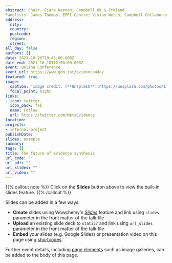 ```yaml
---
abstract: Chair- Ciara Keenan, Campbell UK & Ireland
Panelists- James Thomas, EPPI-Centre; Vivian Welch, Campbell Collaboration; Karin Hannes, SoMeTHin'K
address:
  city: 
  country: 
  postcode: 
  region: 
  street: 
all_day: false
authors: []
date: 2021-10-26T10:45:00.000Z
date_end: 2021-10-18T12:00:00.000Z
event: Online Conference
event_url: https://www.gdn.int/evidence4dev
featured: true
image:
  caption: 'Image credit: [**Unsplash**](https://unsplash.com/photos/1lfI7wkGWZ4)'
  focal_point: Right
links:
- icon: twitter
  icon_pack: fab
  name: Follow
  url: https://twitter.com/MetaEvidence
location: 
projects:
- internal-project
publishDate: 
slides: example
summary: 
tags: []
title: The future of evidence synthesis
url_code: ""
url_pdf: ""
url_slides: ""
url_video: ""
---
```


{{% callout note %}}
Click on the **Slides** button above to view the built-in slides feature.
{{% /callout %}}

Slides can be added in a few ways:

- **Create** slides using Wowchemy's [*Slides*](https://wowchemy.com/docs/managing-content/#create-slides) feature and link using `slides` parameter in the front matter of the talk file
- **Upload** an existing slide deck to `static/` and link using `url_slides` parameter in the front matter of the talk file
- **Embed** your slides (e.g. Google Slides) or presentation video on this page using [shortcodes](https://wowchemy.com/docs/writing-markdown-latex/).

Further event details, including [page elements](https://wowchemy.com/docs/writing-markdown-latex/) such as image galleries, can be added to the body of this page.
